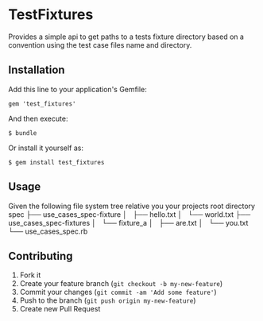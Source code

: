 # TestFixtures

Provides a simple api to get paths to a tests fixture directory based on a convention using the test case files name and directory.

## Installation

Add this line to your application's Gemfile:

    gem 'test_fixtures'

And then execute:

    $ bundle

Or install it yourself as:

    $ gem install test_fixtures

## Usage

Given the following file system tree relative you your projects root directory
    spec
    ├── use_cases_spec-fixture
    │   ├── hello.txt
    │   └── world.txt
    ├── use_cases_spec-fixtures
    │   └── fixture_a
    │       ├── are.txt
    │       └── you.txt
    └── use_cases_spec.rb

## Contributing

1. Fork it
2. Create your feature branch (`git checkout -b my-new-feature`)
3. Commit your changes (`git commit -am 'Add some feature'`)
4. Push to the branch (`git push origin my-new-feature`)
5. Create new Pull Request
